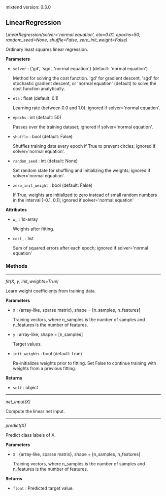 mlxtend version: 0.3.0
## LinearRegression

*LinearRegression(solver='normal equation', eta=0.01, epochs=50, random_seed=None, shuffle=False, zero_init_weight=False)*

Ordinary least squares linear regression.

**Parameters**

- `solver` : {'gd', 'sgd', 'normal equation'} (default: 'normal equation')

    Method for solving the cost function. 'gd' for gradient descent,
    'sgd' for stochastic gradient descent, or 'normal equation' (default)
    to solve the cost function analytically.

- `eta` : float (default: 0.1)

    Learning rate (between 0.0 and 1.0);
    ignored if solver='normal equation'.

- `epochs` : int (default: 50)

    Passes over the training dataset;
    ignored if solver='normal equation'.

- `shuffle` : bool (default: False)

    Shuffles training data every epoch if True to prevent circles;
    ignored if solver='normal equation'.

- `random_seed` : int (default: None)

    Set random state for shuffling and initializing the weights;
    ignored if solver='normal equation'.

- `zero_init_weight` : bool (default: False)

    If True, weights are initialized to zero instead of small random
    numbers in the interval [-0.1, 0.1];
    ignored if solver='normal equation'

**Attributes**

- `w_` : 1d-array

    Weights after fitting.

- `cost_` : list

    Sum of squared errors after each epoch;
    ignored if solver='normal equation'

### Methods

<hr>

*fit(X, y, init_weights=True)*

Learn weight coefficients from training data.

**Parameters**

- `X` : {array-like, sparse matrix}, shape = [n_samples, n_features]

    Training vectors, where n_samples is the number of samples and
    n_features is the number of features.

- `y` : array-like, shape = [n_samples]

    Target values.

- `init_weights` : bool (default: True)

    Re-initializes weights prior to fitting. Set False to continue
    training with weights from a previous fitting.

**Returns**

- `self` : object


<hr>

*net_input(X)*

Compute the linear net input.

<hr>

*predict(X)*

Predict class labels of X.

**Parameters**

- `X` : {array-like, sparse matrix}, shape = [n_samples, n_features]

    Training vectors, where n_samples is the number of samples and
    n_features is the number of features.

**Returns**

- `float` : Predicted target value.


